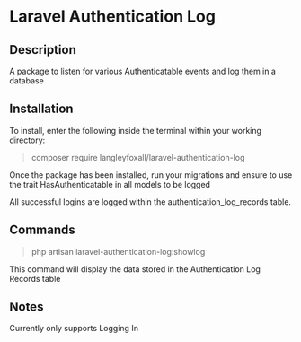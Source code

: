 # Laravel Authentication Log

## Description

A package to listen for various Authenticatable events and log them in a database

## Installation

To install, enter the following inside the terminal within your working directory:

> composer require langleyfoxall/laravel-authentication-log

Once the package has been installed, run your migrations and ensure to use the trait HasAuthenticatable in all models to be logged

All successful logins are logged within the authentication_log_records table.

## Commands

> php artisan laravel-authentication-log:showlog

This command will display the data stored in the Authentication Log Records table

## Notes

Currently only supports Logging In